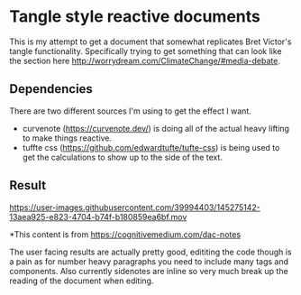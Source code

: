 # Tangle style reactive documents

This is my attempt to get a document that somewhat replicates Bret Victor's tangle functionality. 
Specifically trying to get something that can look like the section here http://worrydream.com/ClimateChange/#media-debate.

## Dependencies
There are two different sources I'm using to get the effect I want.
- curvenote (https://curvenote.dev/) is doing all of the actual heavy lifting to make things reactive. 
- tuffte css (https://github.com/edwardtufte/tufte-css) is being used to get the calculations to show up to the side of the text.

## Result
https://user-images.githubusercontent.com/39994403/145275142-13aea925-e823-4704-b74f-b180859ea6bf.mov

*This content is from https://cognitivemedium.com/dac-notes

The user facing results are actually pretty good, edititing the code though is a pain as for number heavy paragraphs you need to include many tags and components. Also currently sidenotes are inline so very much break up the reading of the document when editing.
